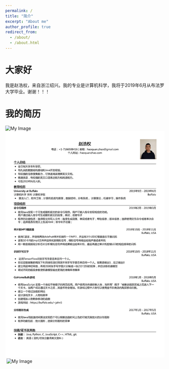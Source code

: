 ```yaml
---
permalink: /
title: "简介"
excerpt: "About me"
author_profile: true
redirect_from: 
  - /about/
  - /about.html
---
```


大家好
======
我是赵浩权，来自浙江绍兴。我的专业是计算机科学，我将于2019年6月从布法罗大学毕业。谢谢！！！

我的简历
======
<img alt="My Image" src="data:files/Haoquanzhao png.png;base64,iVBORwA<MoreBase64SringHere>" />
<img src="files/Haoquanzhao png.png" class="img-responsive" alt=""/>
<img src="https://zhaosec.github.io/zhaosec/files/Haoquanzhao png.png" class="img-responsive" alt="">

<img alt="My Image" src="data:https://zhaosec.github.io/zhaosec/files/Haoquanzhao png.png;base64,iVBORwA<MoreBase64SringHere>" />



